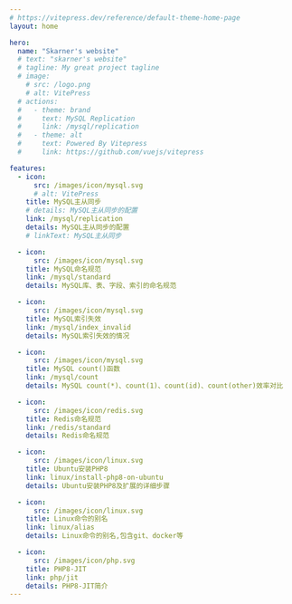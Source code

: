 ```yaml
---
# https://vitepress.dev/reference/default-theme-home-page
layout: home

hero:
  name: "Skarner's website"
  # text: "skarner's website"
  # tagline: My great project tagline
  # image:
    # src: /logo.png
    # alt: VitePress
  # actions:
  #   - theme: brand
  #     text: MySQL Replication
  #     link: /mysql/replication
  #   - theme: alt
  #     text: Powered By Vitepress
  #     link: https://github.com/vuejs/vitepress

features:
  - icon:
      src: /images/icon/mysql.svg
      # alt: VitePress
    title: MySQL主从同步
    # details: MySQL主从同步的配置
    link: /mysql/replication
    details: MySQL主从同步的配置
    # linkText: MySQL主从同步

  - icon:
      src: /images/icon/mysql.svg
    title: MySQL命名规范
    link: /mysql/standard
    details: MySQL库、表、字段、索引的命名规范

  - icon:
      src: /images/icon/mysql.svg
    title: MySQL索引失效
    link: /mysql/index_invalid
    details: MySQL索引失效的情况

  - icon:
      src: /images/icon/mysql.svg
    title: MySQL count()函数
    link: /mysql/count
    details: MySQL count(*)、count(1)、count(id)、count(other)效率对比

  - icon:
      src: /images/icon/redis.svg
    title: Redis命名规范
    link: /redis/standard
    details: Redis命名规范

  - icon:
      src: /images/icon/linux.svg
    title: Ubuntu安装PHP8
    link: linux/install-php8-on-ubuntu
    details: Ubuntu安装PHP8及扩展的详细步骤

  - icon:
      src: /images/icon/linux.svg
    title: Linux命令的别名
    link: linux/alias
    details: Linux命令的别名,包含git、docker等

  - icon:
      src: /images/icon/php.svg
    title: PHP8-JIT
    link: php/jit
    details: PHP8-JIT简介
---
```



